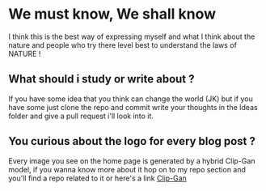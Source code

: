 # We must know, We shall know 

I think this is the best way of expressing myself and what I think about the nature and 
people who try there level best to understand the laws of NATURE !


## What should i study or write about ?

If you have some idea that you think can change the world (JK) but if you have some 
just clone the repo and commit write your thoughts in the Ideas folder and give a pull request
i'll look into it.


## You curious about the logo for every blog post ?
Every image you see on the home page is generated by a hybrid Clip-Gan model,
if you wanna know more about it hop on to my repo section and you'll find a repo related to it
or here's a link [Clip-Gan](https://github.com/shauray8/clip-gan)



